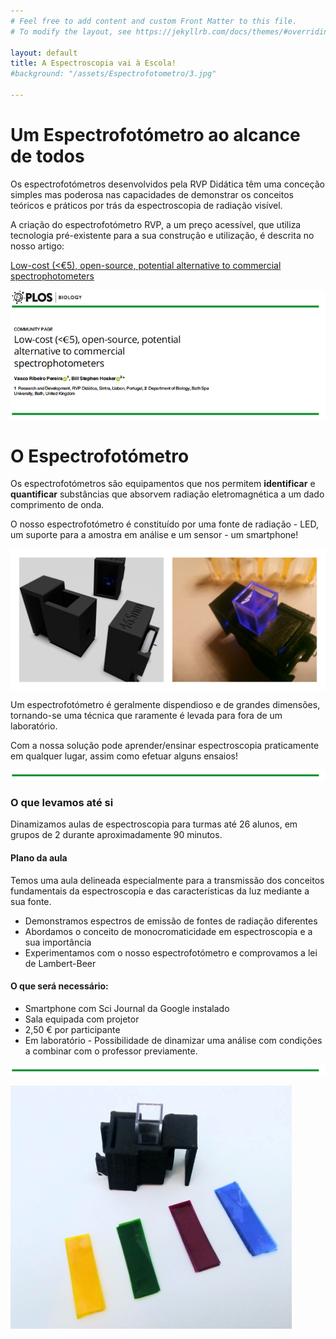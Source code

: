 ```yaml
---
# Feel free to add content and custom Front Matter to this file.
# To modify the layout, see https://jekyllrb.com/docs/themes/#overriding-theme-defaults

layout: default
title: A Espectroscopia vai à Escola!
#background: "/assets/Espectrofotometro/3.jpg"

---
```


# Um Espectrofotómetro ao alcance de todos
Os espectrofotómetros desenvolvidos pela RVP Didática têm uma conceção simples mas poderosa nas capacidades de demonstrar os conceitos teóricos e práticos por trás da espectroscopia de radiação visível.


A criação do espectrofotómetro RVP, a um preço acessível, que utiliza tecnologia pré-existente para a sua construção e utilização, é descrita no nosso artigo:

[Low-cost (<€5), open-source, potential alternative to commercial spectrophotometers](https://doi.org/10.1371/journal.pbio.3000321)

![Imagem do Artigo](assets/Espectrofotometro/article.jpg)


# O Espectrofotómetro

Os espectrofotómetros são equipamentos que nos permitem **identificar** e **quantificar** substâncias que absorvem radiação eletromagnética a um dado comprimento de onda.

O nosso espectrofotómetro é constituído por uma fonte de radiação - LED, um suporte para a amostra em análise e um sensor - um smartphone!


<div><img src="assets/Backgrounds/Plan_Make.jpg" alt="Imagem de espectrofotómetro ligado" align="middle" width="550"></div>

Um espectrofotómetro é geralmente dispendioso e de grandes dimensões, tornando-se uma técnica que raramente é levada para fora de um laboratório.


Com a nossa solução pode aprender/ensinar espectroscopia praticamente em qualquer lugar, assim como efetuar alguns ensaios!

<p><img src="assets/varios/hr.jpg" alt="hr" width="750"></p>

### O que levamos até si
Dinamizamos aulas de espectroscopia para turmas até 26 alunos, em grupos de 2 durante aproximadamente 90 minutos.

#### Plano da aula
Temos uma aula delineada especialmente para a transmissão dos conceitos fundamentais da espectroscopia e das características da luz mediante a sua fonte.
- Demonstramos espectros de emissão de fontes de radiação diferentes
- Abordamos o conceito de monocromaticidade em espectroscopia e a sua importância
- Experimentamos com o nosso espectrofotómetro e comprovamos a lei de Lambert-Beer

#### O que será necessário:

- Smartphone com Sci Journal da Google instalado
- Sala equipada com projetor
- 2,50 € por participante
- Em laboratório - Possibilidade de dinamizar uma análise com condições a combinar com o professor previamente.

<p><img src="assets/varios/hr.jpg" alt="hr" width="750"></p>
<p><img src="assets/Espectrofotometro/3_Fotor.jpg" alt="imagem do conjunto" width="450"></p>
